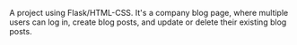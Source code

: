 A project using Flask/HTML-CSS. It's a company blog page, where multiple users can log in, create blog posts, and update or delete their existing blog posts.
